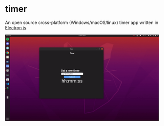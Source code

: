 # timer
An open source cross-platform (Windows/macOS/linux) timer app
written in [Electron.js](https://www.electronjs.org/)

![timer app demo](img/demo.gif)
